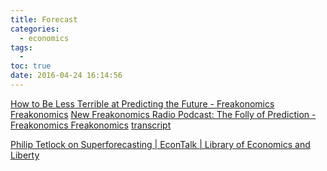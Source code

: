 ```yaml
---
title: Forecast
categories:
  - economics
tags:
  - 
toc: true
date: 2016-04-24 16:14:56
---
```


[How to Be Less Terrible at Predicting the Future - Freakonomics Freakonomics](http://freakonomics.com/podcast/how-to-be-less-terrible-at-predicting-the-future-a-new-freakonomics-radio-podcast/)
[New Freakonomics Radio Podcast: The Folly of Prediction - Freakonomics Freakonomics](http://freakonomics.com/podcast/new-freakonomics-radio-podcast-the-folly-of-prediction/) [transcript](http://freakonomics.com/2011/06/30/the-folly-of-prediction-full-transcript/)

[Philip Tetlock on Superforecasting | EconTalk | Library of Economics and Liberty](http://www.econtalk.org/archives/2015/12/philip_tetlock.html)

